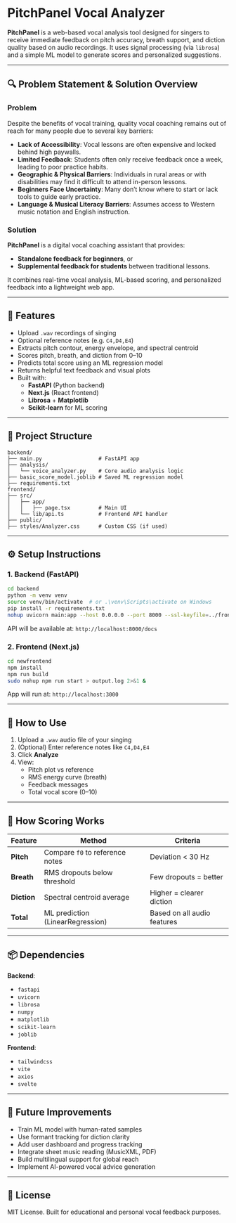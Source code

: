 # PitchPanel Vocal Analyzer

**PitchPanel** is a web-based vocal analysis tool designed for singers to receive immediate feedback on pitch accuracy, breath support, and diction quality based on audio recordings. It uses signal processing (via `librosa`) and a simple ML model to generate scores and personalized suggestions.

---

## 🔍 Problem Statement & Solution Overview

### Problem

Despite the benefits of vocal training, quality vocal coaching remains out of reach for many people due to several key barriers:

- **Lack of Accessibility**: Vocal lessons are often expensive and locked behind high paywalls.
- **Limited Feedback**: Students often only receive feedback once a week, leading to poor practice habits.
- **Geographic & Physical Barriers**: Individuals in rural areas or with disabilities may find it difficult to attend in-person lessons.
- **Beginners Face Uncertainty**: Many don’t know where to start or lack tools to guide early practice.
- **Language & Musical Literacy Barriers**: Assumes access to Western music notation and English instruction.

### Solution

**PitchPanel** is a digital vocal coaching assistant that provides:

- **Standalone feedback for beginners**, or
- **Supplemental feedback for students** between traditional lessons.

It combines real-time vocal analysis, ML-based scoring, and personalized feedback into a lightweight web app.

---

## 🚀 Features

- Upload `.wav` recordings of singing
- Optional reference notes (e.g. `C4,D4,E4`)
- Extracts pitch contour, energy envelope, and spectral centroid
- Scores pitch, breath, and diction from 0–10
- Predicts total score using an ML regression model
- Returns helpful text feedback and visual plots
- Built with:
  - **FastAPI** (Python backend)
  - **Next.js** (React frontend)
  - **Librosa** + **Matplotlib**
  - **Scikit-learn** for ML scoring

---

## 📁 Project Structure

```
backend/
├── main.py                  # FastAPI app
├── analysis/
│   └── voice_analyzer.py    # Core audio analysis logic
├── basic_score_model.joblib # Saved ML regression model
├── requirements.txt
frontend/
├── src/
│   ├── app/
│   │   ├── page.tsx         # Main UI
│   └── lib/api.ts           # Frontend API handler
├── public/
├── styles/Analyzer.css      # Custom CSS (if used)
```

---

## ⚙️ Setup Instructions

### 1. Backend (FastAPI)

```bash
cd backend
python -m venv venv
source venv/bin/activate  # or .\venv\Scripts\activate on Windows
pip install -r requirements.txt
nohup uvicorn main:app --host 0.0.0.0 --port 8000 --ssl-keyfile=../frontend/ssl/key.key --ssl-certfile=../frontend/ssl/cert.cer > uvicorn.log 2>&1 &
```

API will be available at: `http://localhost:8000/docs`

### 2. Frontend (Next.js)

```bash
cd newfrontend
npm install
npm run build
sudo nohup npm run start > output.log 2>&1 &
```

App will run at: `http://localhost:3000`

---

## 🧪 How to Use

1. Upload a `.wav` audio file of your singing
2. (Optional) Enter reference notes like `C4,D4,E4`
3. Click **Analyze**
4. View:
   - Pitch plot vs reference
   - RMS energy curve (breath)
   - Feedback messages
   - Total vocal score (0–10)

---

## 🧠 How Scoring Works

| Feature      | Method                           | Criteria                   |
|--------------|----------------------------------|----------------------------|
| **Pitch**    | Compare `f0` to reference notes  | Deviation < 30 Hz          |
| **Breath**   | RMS dropouts below threshold     | Few dropouts = better      |
| **Diction**  | Spectral centroid average        | Higher = clearer diction   |
| **Total**    | ML prediction (LinearRegression) | Based on all audio features |

---

## 📦 Dependencies

**Backend**:
- `fastapi`
- `uvicorn`
- `librosa`
- `numpy`
- `matplotlib`
- `scikit-learn`
- `joblib`

**Frontend**:
- `tailwindcss`
- `vite`
- `axios`
- `svelte`

[//]: # (- Optional: `tailwindcss` or plain CSS)

---

## 🌱 Future Improvements

- Train ML model with human-rated samples
- Use formant tracking for diction clarity
- Add user dashboard and progress tracking
- Integrate sheet music reading (MusicXML, PDF)
- Build multilingual support for global reach
- Implement AI-powered vocal advice generation

---

## 📜 License

MIT License. Built for educational and personal vocal feedback purposes.
